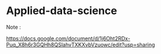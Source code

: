 # Applied-data-science

Note : 

https://docs.google.com/document/d/1j6Oht2RDx-Puq_X8h6r3GQHh8QSlahvTXKXvbVzuowc/edit?usp=sharing
